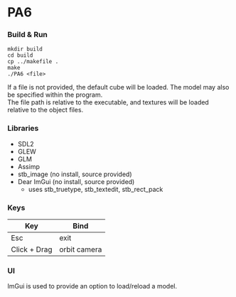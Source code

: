 
# PA6

### Build &amp; Run

    mkdir build
    cd build
    cp ../makefile .
    make
    ./PA6 <file>

If a file is not provided, the default cube will be loaded. The model may also be specified within the program.  
The file path is relative to the executable, and textures will be loaded relative to the object files.

### Libraries

- SDL2
- GLEW
- GLM
- Assimp
- stb_image (no install, source provided)
- Dear ImGui (no install, source provided)
   - uses stb_truetype, stb_textedit, stb_rect_pack

### Keys

Key 				| Bind
--------------------|-----------------------------------------
Esc					| exit
Click + Drag		| orbit camera

### UI

ImGui is used to provide an option to load/reload a model.  
